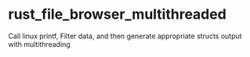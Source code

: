 # rust_file_browser_multithreaded

Call linux printf, Filter data, and then generate appropriate structs output with multithreading
